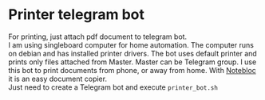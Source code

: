 # Printer telegram bot
For printing, just attach pdf document to telegram bot.<br>
I am using singleboard computer for home automation. The computer runs on debian and has installed printer drivers. The bot uses default printer and prints only files attached from Master.  Master can be Telegram group.
I use this bot to print documents from phone, or away from home. With [Notebloc](https://play.google.com/store/apps/details?id=com.notebloc.app) it is an easy document copier.<br>
Just need to create a Telegram bot and execute `printer_bot.sh`
